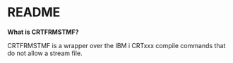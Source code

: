 # README #

**What is CRTFRMSTMF?** 

CRTFRMSTMF is a wrapper over the IBM i CRTxxx compile commands that do not allow a stream file.  
